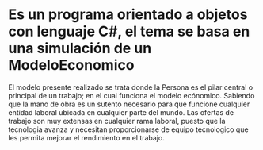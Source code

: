 # Es un programa orientado a objetos con lenguaje C#, el tema se basa en una simulación de un ModeloEconomico

El modelo presente realizado se trata donde la Persona es el pilar central o principal de un trabajo; en el cual funciona el modelo ecónomico. Sabiendo que la mano de obra es un sutento necesario para que funcione cualquier entidad laboral ubicada en cualquier parte del mundo.
Las ofertas de trabajo son muy extensas en cualquier rama laboral, puesto que la tecnologia avanza y necesitan proporcionarse de equipo tecnologico que les permita mejorar el rendimiento en el trabajo.
